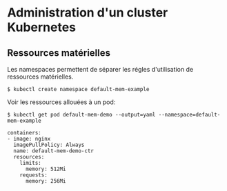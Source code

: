 # Administration d'un cluster Kubernetes

## Ressources matérielles

Les namespaces permettent de séparer les régles d'utilisation de ressources matérielles.

    $ kubectl create namespace default-mem-example
    
Voir les ressources allouées à un pod:

    $ kubectl get pod default-mem-demo --output=yaml --namespace=default-mem-example
    
    containers:
    - image: nginx
      imagePullPolicy: Always
      name: default-mem-demo-ctr
      resources:
        limits:
          memory: 512Mi
        requests:
          memory: 256Mi